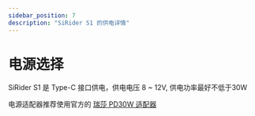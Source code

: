 ```yaml
---
sidebar_position: 7
description: "SiRider S1 的供电详情"
---
```


# 电源选择

SiRider S1 是 Type-C 接口供电，供电电压 8 ~ 12V, 供电功率最好不低于30W

电源适配器推荐使用官方的 [瑞莎 PD30W 适配器](/accessories/pd_30w)
